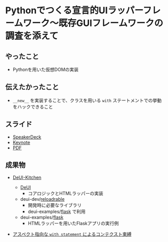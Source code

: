 # Pythonでつくる宣言的UIラッパーフレームワーク〜既存GUIフレームワークの調査を添えて

## やったこと

- Pythonを用いた仮想DOMの実装

## 伝えたかったこと

- `__new__` を実装することで、クラスを用いる `with` ステートメントでの挙動をハックできること

## スライド

- [SpeakerDeck](https://speakerdeck.com/urushiyama/pythondetukuruxuan-yan-de-uiratupahuremuwaku-ji-cun-guihuremuwakufalsediao-cha-wotian-ete)
- [Keynote](/slide/YutaUrushiyama_PyConJP21.key)
- [PDF](/slide/YutaUrushiyama_PyConJP21.pdf)

## 成果物

- [DeUI-Kitchen](https://github.com/urushiyama/DeUI-Kitchen)
    - [DeUI](https://github.com/urushiyama/DeUI)
        - コアロジックとHTMLラッパーの実装
    - deui-dev/[reloadrable](https://github.com/urushiyama/reloadrable)
        - 開発時に必要なライブラリ
        - deui-examples/[flask](https://github.com/urushiyama/deui-examples-flask) で利用
    - deui-examples/[flask](https://github.com/urushiyama/deui-examples-flask)
        - HTMLラッパーを用いたFlaskアプリの実行例

- [アスペクト指向な `with statement` によるコンテクスト束縛](https://gist.github.com/urushiyama/c950f641e884c29ae9866dbadbf3dcc6)
